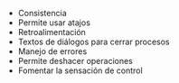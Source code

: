 - Consistencia
- Permite usar atajos
- Retroalimentación
- Textos de diálogos para cerrar procesos
- Manejo de errores
- Permite deshacer operaciones
- Fomentar la sensación de control